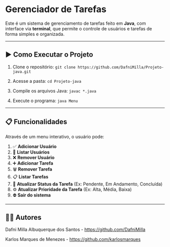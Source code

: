 # Gerenciador de Tarefas

Este é um sistema de gerenciamento de tarefas feito em **Java**, com interface via **terminal**, que permite o controle de usuários e tarefas de forma simples e organizada.

---

## ▶️ Como Executar o Projeto

1. Clone o repositório: `git clone https://github.com/DafniMilla/Projeto-java.git`

2. Acesse a pasta: `cd Projeto-java`

4. Compile os arquivos Java: `javac *.java`

5. Execute o programa: `java Menu`

---

## 📋 Funcionalidades

Através de um menu interativo, o usuário pode:

1. ✅ **Adicionar Usuário**  
2. 📃 **Listar Usuários**  
3. ❌ **Remover Usuário**  
4. ➕ **Adicionar Tarefa**  
5. 🗑️ **Remover Tarefa**  
6. 📋 **Listar Tarefas**  
7. 🔄 **Atualizar Status da Tarefa** (Ex: Pendente, Em Andamento, Concluída)  
8. ⚙️ **Atualizar Prioridade da Tarefa** (Ex: Alta, Média, Baixa)  
0. ⛔ **Sair do sistema**

---

## 🧑‍💻 Autores
Dafni Milla Albuquerque dos Santos - https://github.com/DafniMilla

Karlos Marques de Menezes - https://github.com/karlosmarques

